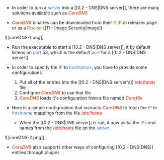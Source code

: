 - In order to turn a <i><span style="color:#477bbe">server</span></i> into a [[0.2 - DNS|DNS server]], there are many solutions available such as <b><i><span style="color:#d46644">CoreDNS</span></i></b>

- <b><i><span style="color:#d46644">CoreDNS</span></i></b> binaries can be downloaded from their <span style="color:#5c7e3e">Github</span> releases page or as a <span style="color:#5c7e3e">Docker</span> [[11 - Image Security|image]]

![[coreDNS-1.png]]

- Run the executable to start a [[0.2 - DNS|DNS server]], it by default listens on <i><span style="color:#477bbe">port</span></i> 53, which is the default <i><span style="color:#477bbe">port</span></i> for a [[0.2 - DNS|DNS server]]

- In order to specify the <span style="color:#5c7e3e">IP</span> to <i><span style="color:#477bbe">hostnames</span></i>, you have to provide some configurations
	1. Put all of the entries into the [[0.2 - DNS|DNS server's]] <span style="color:red">/etc/hosts</span> file
	2. Configure <b><i><span style="color:#d46644">CoreDNS</span></i></b> to use that file
	3. <b><i><span style="color:#d46644">CoreDNS</span></i></b> loads it's configuration from a file named <b><i><span style="color:#d46644">Corefile</span></i></b>

- Here is a simple configuration that instructs <b><i><span style="color:#d46644">CoreDNS</span></i></b> to fetch the <span style="color:#5c7e3e">IP</span> to <i><span style="color:#477bbe">hostname</span></i> mappings from the file <span style="color:red">/etc/hosts</span>
	- When the [[0.2 - DNS|DNS server]] is run, it now picks the <span style="color:#5c7e3e">IPs</span> and names from the <span style="color:red">/etc/hosts</span> file on the <i><span style="color:#477bbe">server</span></i>

![[coreDNS-2.png]]

- <b><i><span style="color:#d46644">CoreDNS</span></i></b> also supports other ways of configuring [[0.2 - DNS|DNS]] entries through plugins